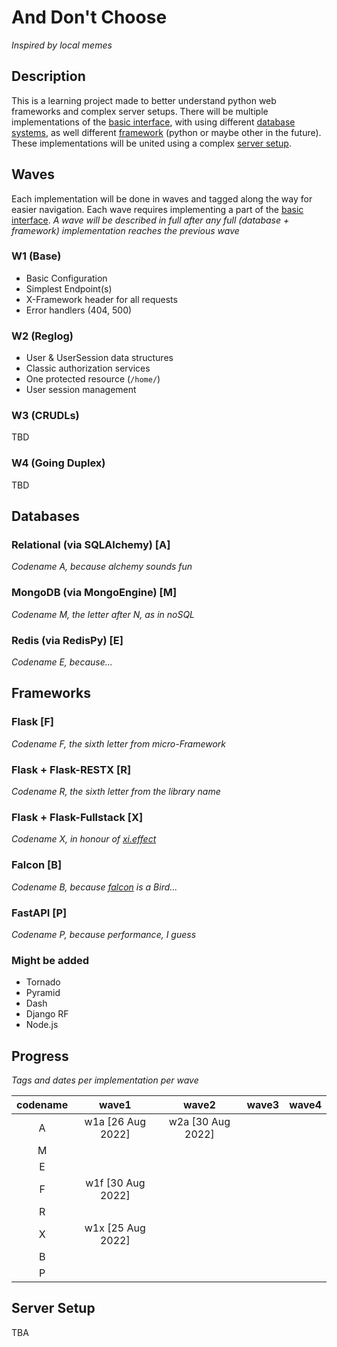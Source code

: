 # And Don't Choose
*Inspired by local memes*

## Description
This is a learning project made to better understand python web frameworks and complex server setups. There will be multiple implementations of the [basic interface](#waves), with using different [database systems](#databases), as well different [framework](#frameworks) (python or maybe other in the future). These implementations will be united using a complex [server setup](#server-setup).

## Waves
Each implementation will be done in waves and tagged along the way for easier navigation. Each wave requires
implementing a part of the [basic interface](SPEC.md). *A wave will be described in full after any full (database + framework) implementation reaches the previous wave*

### W1 (Base)
- Basic Configuration
- Simplest Endpoint(s)
- X-Framework header for all requests
- Error handlers (404, 500)

### W2 (Reglog)
- User & UserSession data structures
- Classic authorization services
- One protected resource (`/home/`)
- User session management

### W3 (CRUDLs)
TBD

### W4 (Going Duplex)
TBD

## Databases
### Relational (via SQLAlchemy) [A]
*Codename A, because alchemy sounds fun*

### MongoDB (via MongoEngine) [M]
*Codename M, the letter after N, as in noSQL*

### Redis (via RedisPy) [E]
*Codename E, because...*

## Frameworks
### Flask [F]
*Codename F, the sixth letter from micro-Framework*

### Flask + Flask-RESTX [R]
*Codename R, the sixth letter from the library name*

### Flask + Flask-Fullstack [X]
*Codename X, in honour of [xi.effect](https://github.com/xieffect)*

### Falcon [B]
*Codename B, because [falcon](https://en.wikipedia.org/wiki/Falcon) is a Bird...*

### FastAPI [P]
*Codename P, because performance, I guess*

### Might be added
- Tornado
- Pyramid
- Dash
- Django RF
- Node.js

## Progress
*Tags and dates per implementation per wave*

| codename |       wave1       |       wave2       | wave3 | wave4 | 
|:--------:|:-----------------:|:-----------------:|:-----:|:-----:|
|    A     | w1a [26 Aug 2022] | w2a [30 Aug 2022] |       |       |
|    M     |                   |                   |       |       |
|    E     |                   |                   |       |       |
|    F     | w1f [30 Aug 2022] |                   |       |       |
|    R     |                   |                   |       |       |
|    X     | w1x [25 Aug 2022] |                   |       |       |
|    B     |                   |                   |       |       |
|    P     |                   |                   |       |       |

## Server Setup
TBA
